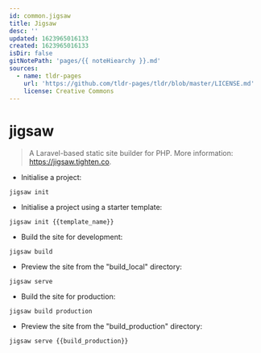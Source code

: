 ```yaml
---
id: common.jigsaw
title: Jigsaw
desc: ''
updated: 1623965016133
created: 1623965016133
isDir: false
gitNotePath: 'pages/{{ noteHiearchy }}.md'
sources:
  - name: tldr-pages
    url: 'https://github.com/tldr-pages/tldr/blob/master/LICENSE.md'
    license: Creative Commons
---
```

# jigsaw

> A Laravel-based static site builder for PHP.
> More information: <https://jigsaw.tighten.co>.

- Initialise a project:

`jigsaw init`

- Initialise a project using a starter template:

`jigsaw init {{template_name}}`

- Build the site for development:

`jigsaw build`

- Preview the site from the "build_local" directory:

`jigsaw serve`

- Build the site for production:

`jigsaw build production`

- Preview the site from the "build_production" directory:

`jigsaw serve {{build_production}}`


